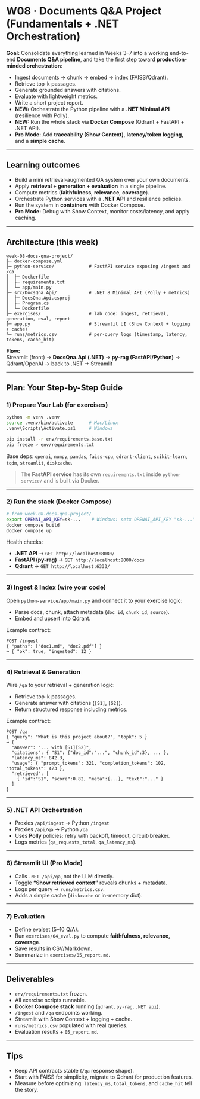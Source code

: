 # W08 · Documents Q&A Project (Fundamentals + .NET Orchestration)

**Goal:** Consolidate everything learned in Weeks 3–7 into a working end-to-end **Documents Q&A pipeline**, and take the first step toward **production-minded orchestration**:
- Ingest documents → chunk → embed → index (FAISS/Qdrant).
- Retrieve top-k passages.
- Generate grounded answers with citations.
- Evaluate with lightweight metrics.
- Write a short project report.
- **NEW:** Orchestrate the Python pipeline with a **.NET Minimal API** (resilience with Polly).
- **NEW:** Run the whole stack via **Docker Compose** (Qdrant + FastAPI + .NET API).
- **Pro Mode:** Add **traceability (Show Context)**, **latency/token logging**, and a **simple cache**.

---

## Learning outcomes
- Build a mini retrieval-augmented QA system over your own documents.
- Apply **retrieval + generation + evaluation** in a single pipeline.
- Compute metrics (**faithfulness**, **relevance**, **coverage**).
- Orchestrate Python services with a **.NET API** and resilience policies.
- Run the system in **containers** with Docker Compose.
- **Pro Mode:** Debug with Show Context, monitor costs/latency, and apply caching.

---

## Architecture (this week)
```
week-08-docs-qna-project/
├─ docker-compose.yml
├─ python-service/             # FastAPI service exposing /ingest and /qa
│  ├─ Dockerfile
│  ├─ requirements.txt
│  └─ app/main.py
├─ src/DocsQna.Api/            # .NET 8 Minimal API (Polly + metrics)
│  ├─ DocsQna.Api.csproj
│  ├─ Program.cs
│  └─ Dockerfile
├─ exercises/                  # lab code: ingest, retrieval, generation, eval, report
├─ app.py                      # Streamlit UI (Show Context + logging + cache)
└─ runs/metrics.csv            # per-query logs (timestamp, latency, tokens, cache_hit)
```

**Flow:**  
Streamlit (front) → **DocsQna.Api (.NET)** → **py-rag (FastAPI/Python)** → Qdrant/OpenAI → back to .NET → Streamlit

---

## Plan: Your Step-by-Step Guide

### 1) Prepare Your Lab (for exercises)
```bash
python -m venv .venv
source .venv/bin/activate      # Mac/Linux
.venv\Scripts\Activate.ps1     # Windows

pip install -r env/requirements.base.txt
pip freeze > env/requirements.txt
```
Base deps: `openai`, `numpy`, `pandas`, `faiss-cpu`, `qdrant-client`, `scikit-learn`, `tqdm`, `streamlit`, `diskcache`.

> The **FastAPI service** has its own `requirements.txt` inside `python-service/` and is built via Docker.

---

### 2) Run the stack (Docker Compose)
```bash
# from week-08-docs-qna-project/
export OPENAI_API_KEY=sk-...    # Windows: setx OPENAI_API_KEY "sk-..."
docker compose build
docker compose up
```

Health checks:
- **.NET API** → `GET http://localhost:8080/`
- **FastAPI (py-rag)** → `GET http://localhost:8000/docs`
- **Qdrant** → `GET http://localhost:6333/`

---

### 3) Ingest & Index (wire your code)
Open `python-service/app/main.py` and connect it to your exercise logic:
- Parse docs, chunk, attach metadata (`doc_id`, `chunk_id`, `source`).
- Embed and upsert into Qdrant.

Example contract:
```http
POST /ingest
{ "paths": ["doc1.md", "doc2.pdf"] }
→ { "ok": true, "ingested": 12 }
```

---

### 4) Retrieval & Generation
Wire `/qa` to your retrieval + generation logic:
- Retrieve top-k passages.
- Generate answer with citations (`[S1]`, `[S2]`).
- Return structured response including metrics.

Example contract:
```http
POST /qa
{ "query": "What is this project about?", "topk": 5 }
→ {
  "answer": "... with [S1][S2]",
  "citations": { "S1": {"doc_id":"...", "chunk_id":3}, ... },
  "latency_ms": 842.3,
  "usage": { "prompt_tokens": 321, "completion_tokens": 102, "total_tokens": 423 },
  "retrieved": [
    { "id":"S1", "score":0.82, "meta":{...}, "text":"..." }
  ]
}
```

---

### 5) .NET API Orchestration
- Proxies `/api/ingest` → Python `/ingest`  
- Proxies `/api/qa` → Python `/qa`  
- Uses **Polly** policies: retry with backoff, timeout, circuit-breaker.  
- Logs metrics (`qa_requests_total`, `qa_latency_ms`).  

---

### 6) Streamlit UI (Pro Mode)
- Calls `.NET /api/qa`, not the LLM directly.  
- Toggle **“Show retrieved context”** reveals chunks + metadata.  
- Logs per query → `runs/metrics.csv`.  
- Adds a simple cache (`diskcache` or in-memory dict).  

---

### 7) Evaluation
- Define evalset (5–10 Q/A).  
- Run `exercises/04_eval.py` to compute **faithfulness, relevance, coverage**.  
- Save results in CSV/Markdown.  
- Summarize in `exercises/05_report.md`.

---

## Deliverables
- `env/requirements.txt` frozen.
- All exercise scripts runnable.
- **Docker Compose stack** running (`qdrant`, `py-rag`, `.NET api`).
- `/ingest` and `/qa` endpoints working.
- Streamlit with Show Context + logging + cache.
- `runs/metrics.csv` populated with real queries.
- Evaluation results + `05_report.md`.

---

## Tips
- Keep API contracts stable (`/qa` response shape).  
- Start with FAISS for simplicity, migrate to Qdrant for production features.  
- Measure before optimizing: `latency_ms`, `total_tokens`, and `cache_hit` tell the story.
